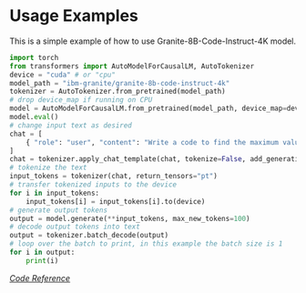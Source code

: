 # Usage Examples
<!--
Sourced from: https://huggingface.co/ibm-granite/granite-8b-code-instruct-4k#generation
-->
This is a simple example of how to use Granite-8B-Code-Instruct-4K model.

```python
import torch
from transformers import AutoModelForCausalLM, AutoTokenizer
device = "cuda" # or "cpu"
model_path = "ibm-granite/granite-8b-code-instruct-4k"
tokenizer = AutoTokenizer.from_pretrained(model_path)
# drop device_map if running on CPU
model = AutoModelForCausalLM.from_pretrained(model_path, device_map=device)
model.eval()
# change input text as desired
chat = [
    { "role": "user", "content": "Write a code to find the maximum value in a list of numbers." },
]
chat = tokenizer.apply_chat_template(chat, tokenize=False, add_generation_prompt=True)
# tokenize the text
input_tokens = tokenizer(chat, return_tensors="pt")
# transfer tokenized inputs to the device
for i in input_tokens:
    input_tokens[i] = input_tokens[i].to(device)
# generate output tokens
output = model.generate(**input_tokens, max_new_tokens=100)
# decode output tokens into text
output = tokenizer.batch_decode(output)
# loop over the batch to print, in this example the batch size is 1
for i in output:
    print(i)
```
*[Code Reference](https://huggingface.co/ibm-granite/granite-8b-code-instruct-4k#generation)*